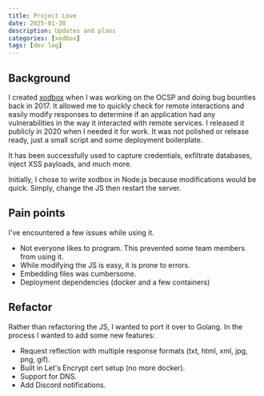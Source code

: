 ```yaml
---
title: Project Love
date: 2025-01-30
description: Updates and plans
categories: [xodbox]
tags: [dev log]
---
```



## Background

I created [xodbox](https://github.com/defektive/xodbox) when I was working on the OCSP and doing bug bounties back in 2017. It allowed me to quickly check for remote interactions and easily modify responses to determine if an application had any vulnerabilities in the way it interacted with remote services. I released it publicly in 2020 when I needed it for work. It was not polished or release ready, just a small script and some deployment boilerplate.

It has been successfully used to capture credentials, exfiltrate databases, inject XSS payloads, and much more.

Initially, I chose to write xodbox in Node.js because modifications would be quick. Simply, change the JS then restart the server.

## Pain points

I've encountered a few issues while using it.

- Not everyone likes to program. This prevented some team members from using it.
- While modifying the JS is easy, it is prone to errors.
- Embedding files was cumbersome.
- Deployment dependencies (docker and a few containers)

## Refactor

Rather than refactoring the JS, I wanted to port it over to Golang. In the process I wanted to add some new features:

- Request reflection with multiple response formats (txt, html, xml, jpg, png, gif).
- Built in Let's Encrypt cert setup (no more docker).
- Support for DNS.
- Add Discord notifications. 